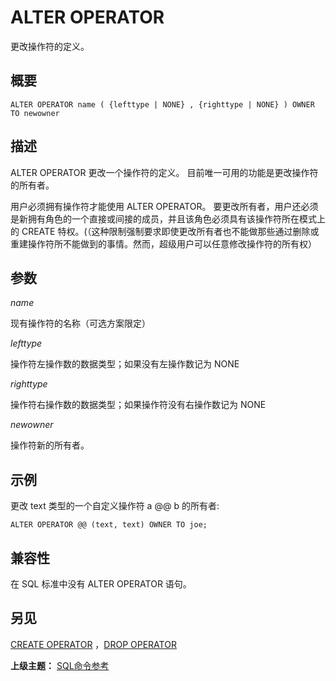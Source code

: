 # ALTER OPERATOR

更改操作符的定义。

## 概要

```
ALTER OPERATOR name ( {lefttype | NONE} , {righttype | NONE} ) OWNER TO newowner
```

## 描述

ALTER OPERATOR 更改一个操作符的定义。 目前唯一可用的功能是更改操作符的所有者。

用户必须拥有操作符才能使用 ALTER OPERATOR。 要更改所有者，用户还必须是新拥有角色的一个直接或间接的成员，并且该角色必须具有该操作符所在模式上的 CREATE 特权。\(（这种限制强制要求即使更改所有者也不能做那些通过删除或重建操作符所不能做到的事情。然而，超级用户可以任意修改操作符的所有权）

## 参数

_name_

现有操作符的名称（可选方案限定）

_lefttype_

操作符左操作数的数据类型；如果没有左操作数记为 NONE

_righttype_

操作符右操作数的数据类型；如果操作符没有右操作数记为 NONE

_newowner_

操作符新的所有者。

## 示例

更改 text 类型的一个自定义操作符 a @@ b 的所有者:

```
ALTER OPERATOR @@ (text, text) OWNER TO joe;
```

## 兼容性

在 SQL 标准中没有 ALTER OPERATOR 语句。

## 另见

[CREATE OPERATOR](./create-operator.md) ，[DROP OPERATOR](./drop-operator.md)

**上级主题：** [SQL命令参考](./README.md)

